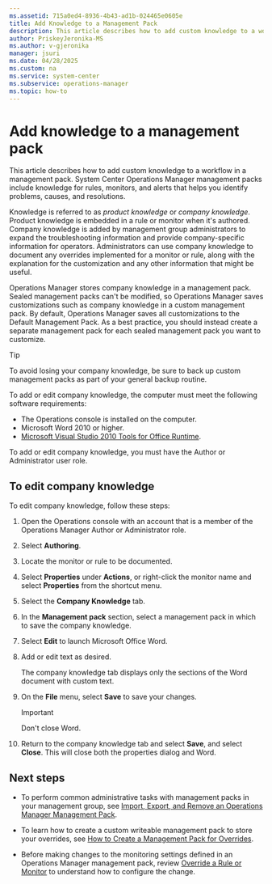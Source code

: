 ```yaml
---
ms.assetid: 715a0ed4-8936-4b43-ad1b-024465e0605e
title: Add Knowledge to a Management Pack
description: This article describes how to add custom knowledge to a workflow in a management pack.
author: PriskeyJeronika-MS
ms.author: v-gjeronika
manager: jsuri
ms.date: 04/28/2025
ms.custom: na
ms.service: system-center
ms.subservice: operations-manager
ms.topic: how-to
---
```


# Add knowledge to a management pack

This article describes how to add custom knowledge to a workflow in a management pack. System Center Operations Manager management packs include knowledge for rules, monitors, and alerts that helps you identify problems, causes, and resolutions.  

Knowledge is referred to as *product knowledge* or *company knowledge*. Product knowledge is embedded in a rule or monitor when it's authored. Company knowledge is added by management group administrators to expand the troubleshooting information and provide company-specific information for operators. Administrators can use company knowledge to document any overrides implemented for a monitor or rule, along with the explanation for the customization and any other information that might be useful.  

Operations Manager stores company knowledge in a management pack. Sealed management packs can't be modified, so Operations Manager saves customizations such as company knowledge in a custom management pack. By default, Operations Manager saves all customizations to the Default Management Pack. As a best practice, you should instead create a separate management pack for each sealed management pack you want to customize.  

> [!TIP]  
> To avoid losing your company knowledge, be sure to back up custom management packs as part of your general backup routine.  

To add or edit company knowledge, the computer must meet the following software requirements:  

-   The Operations console is installed on the computer.
-   Microsoft Word 2010 or higher.
-   [Microsoft Visual Studio 2010 Tools for Office Runtime](/visualstudio/vsto/visual-studio-tools-for-office-runtime-installation-scenarios).

To add or edit company knowledge, you must have the Author or Administrator user role.  

## To edit company knowledge 

To edit company knowledge, follow these steps:

1.  Open the Operations console with an account that is a member of the Operations Manager Author or Administrator role.  

2.  Select **Authoring**.  

3.  Locate the monitor or rule to be documented.  

4.  Select **Properties** under **Actions**, or right-click the monitor name and select **Properties** from the shortcut menu.  

5.  Select the **Company Knowledge** tab.  

6.  In the **Management pack** section, select a management pack in which to save the company knowledge.  

7.  Select **Edit** to launch Microsoft Office Word.  

8.  Add or edit text as desired.  

    The company knowledge tab displays only the sections of the Word document with custom text.  

9. On the **File** menu, select **Save** to save your changes.  

    > [!IMPORTANT]  
    > Don't close Word.  

10. Return to the company knowledge tab and select **Save**, and select **Close**. This will close both the properties dialog and Word.  

## Next steps  

- To perform common administrative tasks with management packs in your management group, see [Import, Export, and Remove an Operations Manager Management Pack](manage-mp-import-remove-delete.md).

- To learn how to create a custom writeable management pack to store your overrides, see [How to Create a Management Pack for Overrides](manage-mp-create-unsealed-mp.md).

- Before making changes to the monitoring settings defined in an Operations Manager management pack, review [Override a Rule or Monitor](manage-mp-override-rule-monitor.md) to understand how to configure the change.
